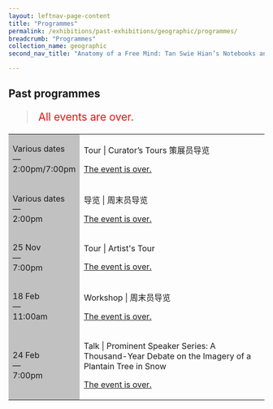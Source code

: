 ```yaml
---
layout: leftnav-page-content
title: "Programmes"
permalink: /exhibitions/past-exhibitions/geographic/programmes/
breadcrumb: "Programmes"
collection_name: geographic
second_nav_title: "Anatomy of a Free Mind: Tan Swie Hian’s Notebooks and Creations"

---
```


<!-- 

Colours
Upcoming: default colour
Past: #c1c1c1

-->

<section class="sgds-section__progs">

<div class="sgds-container__description">
    <div class="row">
        <div class="col is-10-mobile">

<h2>Past programmes</h2>

<blockquote style="color: #E21216; font-size: 150%;">All events are over.</blockquote>

<table class="table table-v">
    <tr>
        <td style="background-color: #c1c1c1;">Various dates<br>
            &mdash;<br>
            2:00pm/7:00pm</td>
        <td>
            <p>Tour &#124; Curator’s Tours 策展员导览</p>
            <p><a href="/programmes/anatomyofafreemind/curator-tours/">The event is over.</a></p>
        </td>
    </tr>    
    <tr>
        <td style="background-color: #c1c1c1;">Various dates<br>
            &mdash;<br>
            2:00pm</td>
        <td>
            <p>导览 &#124; 周末员导览</p>
            <p><a href="/programmes/anatomyofafreemind/public-tours/">The event is over.</a></p>
        </td>
    </tr>
        <tr>
        <td style="background-color: #c1c1c1;">25 Nov<br>
            &mdash;<br>
            7:00pm</td>
        <td>
            <p>Tour &#124; Artist's Tour</p>
            <p><a href="/programmes/anatomyofafreemind/artist-tour/">The event is over.</a></p>
        </td>
    </tr> 
    <tr>
        <td style="background-color: #c1c1c1;">18 Feb<br>
            &mdash;<br>
            11:00am</td>
        <td>
            <p>Workshop &#124; 周末员导览</p>
            <p><a href="/programmes/anatomyofafreemind/20170218-workshop/">The event is over.</a></p>
        </td>
    </tr>      
    <tr>
        <td style="background-color: #c1c1c1;">24 Feb<br>
            &mdash;<br>
            7:00pm</td>
        <td>
            <p>Talk &#124; Prominent Speaker Series: A Thousand-Year Debate on the Imagery of a Plantain Tree in Snow</p>
            <p><a href="/programmes/anatomyofafreemind/20170224-talk/">The event is over.</a></p>
        </td>
    </tr>    

</table>
        </div>
    </div>
</div>
</section>